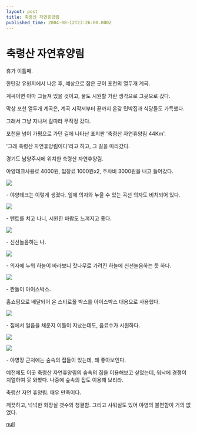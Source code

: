 ```yaml
---
layout: post
title: 축령산 자연휴양림
published_time: 2004-08-12T23:26:00.000Z
---
```


# 축령산 자연휴양림


휴가 이틀째.

한탄강 유원지에서 나온 후, 예상으로 잡은 곳이 포천의 열두개 계곡.

계곡이면 아마 그늘져 있을 것이고, 물도 시원할 거란 생각으로 그곳으로 갔다.

막상 포천 열두개 계곡은, 계곡 시작서부터 끝까지 온갖 민박집과 식당들도 가득했다.

그래서 그냥 지나쳐 길따라 무작정 갔다.

포천을 넘어 가평으로 가던 길에 나타난 표지판 '축령산 자연휴양림 44Km'.

'그래 축령산 자연휴양림이다'라고 하고, 그 길을 따라갔다.

경기도 남양주시에 위치한 축령산 자연휴양림.

야양데크사용료 4000원, 입장료 1000원x2, 주차비 3000원을 내고 들어갔다.

![](../pds/200902/04/80/a0109780_4989791875228.jpg)

\- 야양데크는 이렇게 생겼다. 잎에 의자와 누울 수 있는 곡선 의자도 비치되어 있다.

![](../pds/200902/04/80/a0109780_49897918893aa.jpg)

\- 텐트를 치고 나니, 시원한 바람도 느껴지고 좋다.

![](../pds/200902/04/80/a0109780_49897918acf9e.jpg)

\- 신선놀음하는 나.

![](../pds/200902/04/80/a0109780_49897918c9408.jpg)

\- 의자에 누워 하늘이 바라보니 잣나무로 가려진 하늘에 신선놀음하는 듯 하다.

![](../pds/200902/04/80/a0109780_49897918e2d5d.jpg)

\- 짠돌이 아이스박스.

홈쇼핑으로 배달되어 온 스티로폴 박스를 아이스박스 대용으로 사용했다.

![](../pds/200902/04/80/a0109780_4989791902866.jpg)

\- 집에서 얼음을 채운지 이틀이 지났는데도, 음료수가 시원하다.

![](../pds/200902/04/80/a0109780_498979191a325.jpg)

![](../pds/200902/04/80/a0109780_4989791937d6c.jpg)

\- 야영장 근처에는 숲속의 집들이 있는데, 꽤 좋아보인다.

예전에도 이곳 축령산 자연휴양림의 숲속의 집을 이용해보고 싶었는데, 워낙에 경쟁이 치열하여 못 와봤다. 나중에 숲속의 집도 이용해 보리라.

축령산 자연 휴양림. 매우 만족이다.

깨끗하고, 넉넉한 화장실 갯수와 청결함. 그리고 샤워실도 있어 야영의 불편함이 거의 없었다.

[null](../6166861.html#6166861_1)

